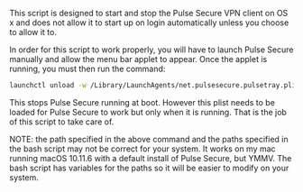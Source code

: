 This script is designed to start and stop the Pulse Secure VPN client on OS x
and does not allow it to start up on login automatically unless you choose to
allow it to.

In order for this script to work properly, you will have to launch Pulse Secure
manually and allow the menu bar applet to appear. Once the applet is running,
you must then run the command:

```bash
launchctl unload -w /Library/LaunchAgents/net.pulsesecure.pulsetray.plist
```

This stops Pulse Secure running at boot. However this plist needs to be loaded
for Pulse Secure to work but only when it is running. That is the job of this
script to take care of.

NOTE: the path specified in the above command and the paths specified in the
bash script may not be correct for your system. It works on my mac running macOS
10.11.6 with a default install of Pulse Secure, but YMMV. The bash script has
variables for the paths so it will be easier to modify on your system.
